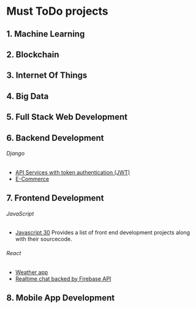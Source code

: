 # Must ToDo projects

## 1. Machine Learning

## 2. Blockchain

## 3. Internet Of Things

## 4. Big Data

## 5. Full Stack Web Development

## 6. Backend Development
###### Django
  - [API Services with token authentication (JWT)](https://github.com/kasulani/drf_tutorial)
  - [E-Commerce](https://github.com/snipcart/snipcart-wagtail-integration)

## 7. Frontend Development
###### JavaScript	
  -  [Javascript 30](https://javascript30.com/) Provides a list of front end development projects along with their sourcecode.
###### React  
  - [Weather app](https://github.com/pixelsinprogress/weather-app-2)
  - [Realtime chat backed by Firebase API](https://github.com/sar-gupta/space)

## 8. Mobile App Development
